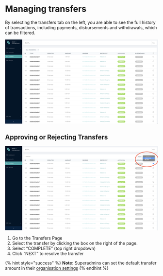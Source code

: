 # Managing transfers

By selecting the transfers tab on the left, you are able to see the full history of transactions, including payments, disbursements and withdrawals, which can be filtered.

![Transfers Page](../.gitbook/assets/screen-shot-2020-09-11-at-6.50.49-am.png)

## Approving or Rejecting Transfers

![](../.gitbook/assets/screen-shot-2020-09-11-at-6.57.20-am.png)

1. Go to the Transfers Page
2. Select the transfer by clicking the box on the right of the page.
3. Select “COMPLETE” \(top right dropdown\)
4. Click “NEXT” to resolve the transfer

{% hint style="success" %}
**Note:** Superadmins can set the default transfer amount in their [organisation settings](../sempo-dashboard/dashboard-overview/dashboard-settings.md)
{% endhint %}

